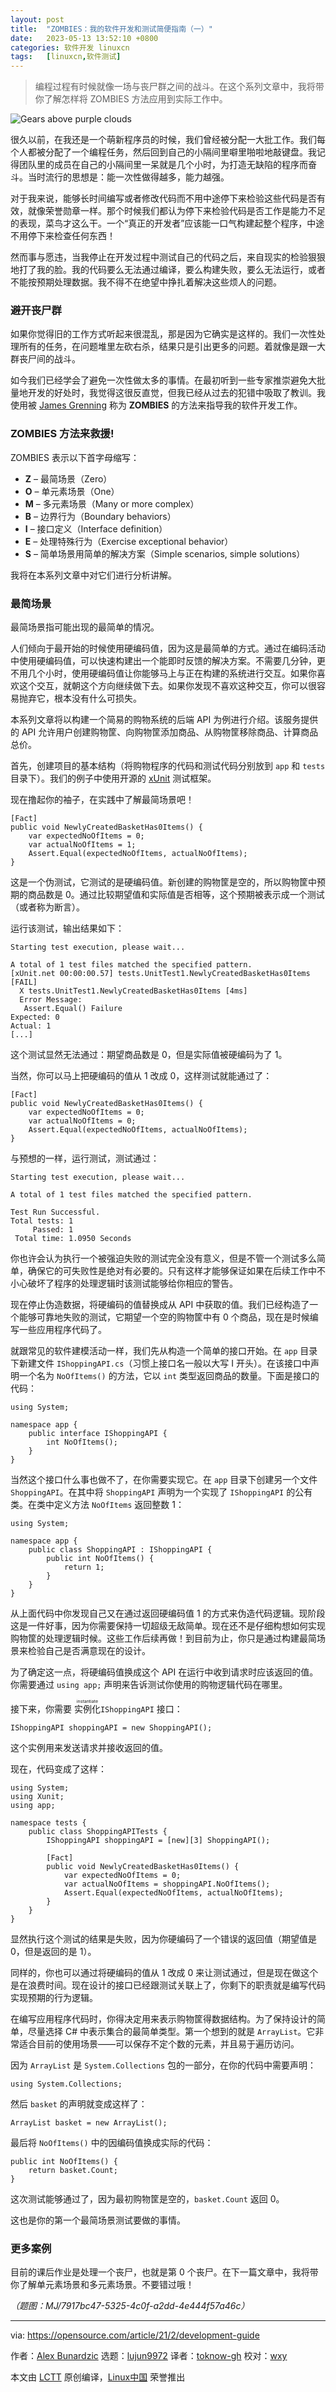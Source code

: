```yaml
---
layout: post
title:	"ZOMBIES：我的软件开发和测试简便指南（一）"
date:	2023-05-13 13:52:10 +0800 
categories:	软件开发 linuxcn 
tags:	[linuxcn,软件测试]
---
```




> 
> 编程过程有时候就像一场与丧尸群之间的战斗。在这个系列文章中，我将带你了解怎样将 ZOMBIES 方法应用到实际工作中。
> 
> 
> 


![](/Asserts/Images//attachment/album/202305/13/135130gn78t5b5kippl5nu.jpg "Gears above purple clouds")


很久以前，在我还是一个萌新程序员的时候，我们曾经被分配一大批工作。我们每个人都被分配了一个编程任务，然后回到自己的小隔间里噼里啪啦地敲键盘。我记得团队里的成员在自己的小隔间里一呆就是几个小时，为打造无缺陷的程序而奋斗。当时流行的思想是：能一次性做得越多，能力越强。


对于我来说，能够长时间编写或者修改代码而不用中途停下来检验这些代码是否有效，就像荣誉勋章一样。那个时候我们都认为停下来检验代码是否工作是能力不足的表现，菜鸟才这么干。一个“真正的开发者”应该能一口气构建起整个程序，中途不用停下来检查任何东西！


然而事与愿违，当我停止在开发过程中测试自己的代码之后，来自现实的检验狠狠地打了我的脸。我的代码要么无法通过编译，要么构建失败，要么无法运行，或者不能按预期处理数据。我不得不在绝望中挣扎着解决这些烦人的问题。


### 避开丧尸群


如果你觉得旧的工作方式听起来很混乱，那是因为它确实是这样的。我们一次性处理所有的任务，在问题堆里左砍右杀，结果只是引出更多的问题。着就像是跟一大群丧尸间的战斗。


如今我们已经学会了避免一次性做太多的事情。在最初听到一些专家推崇避免大批量地开发的好处时，我觉得这很反直觉，但我已经从过去的犯错中吸取了教训。我使用被 [James Grenning](https://www.agilealliance.org/resources/speakers/james-grenning/) 称为 **ZOMBIES** 的方法来指导我的软件开发工作。


### ZOMBIES 方法来救援!


ZOMBIES 表示以下首字母缩写：


* **Z** – 最简场景（Zero）
* **O** – 单元素场景（One）
* **M** – 多元素场景（Many or more complex）
* **B** – 边界行为（Boundary behaviors）
* **I** – 接口定义（Interface definition）
* **E** – 处理特殊行为（Exercise exceptional behavior）
* **S** – 简单场景用简单的解决方案（Simple scenarios, simple solutions）


我将在本系列文章中对它们进行分析讲解。


### 最简场景


最简场景指可能出现的最简单的情况。


人们倾向于最开始的时候使用硬编码值，因为这是最简单的方式。通过在编码活动中使用硬编码值，可以快速构建出一个能即时反馈的解决方案。不需要几分钟，更不用几个小时，使用硬编码值让你能够马上与正在构建的系统进行交互。如果你喜欢这个交互，就朝这个方向继续做下去。如果你发现不喜欢这种交互，你可以很容易抛弃它，根本没有什么可损失。


本系列文章将以构建一个简易的购物系统的后端 API 为例进行介绍。该服务提供的 API 允许用户创建购物筐、向购物筐添加商品、从购物筐移除商品、计算商品总价。


首先，创建项目的基本结构（将购物程序的代码和测试代码分别放到 `app` 和 `tests` 目录下）。我们的例子中使用开源的 [xUnit](https://xunit.net/) 测试框架。


现在撸起你的袖子，在实践中了解最简场景吧！



```
[Fact]
public void NewlyCreatedBasketHas0Items() {    
    var expectedNoOfItems = 0;
    var actualNoOfItems = 1;
    Assert.Equal(expectedNoOfItems, actualNoOfItems);
}

```

这是一个伪测试，它测试的是硬编码值。新创建的购物筐是空的，所以购物筐中预期的商品数是 0。通过比较期望值和实际值是否相等，这个预期被表示成一个测试（或者称为断言）。


运行该测试，输出结果如下：



```
Starting test execution, please wait...

A total of 1 test files matched the specified pattern.
[xUnit.net 00:00:00.57] tests.UnitTest1.NewlyCreatedBasketHas0Items [FAIL]
  X tests.UnitTest1.NewlyCreatedBasketHas0Items [4ms]
  Error Message:
   Assert.Equal() Failure
Expected: 0
Actual: 1
[...]

```

这个测试显然无法通过：期望商品数是 0，但是实际值被硬编码为了 1。


当然，你可以马上把硬编码的值从 1 改成 0，这样测试就能通过了：



```
[Fact]
public void NewlyCreatedBasketHas0Items() {
    var expectedNoOfItems = 0;
    var actualNoOfItems = 0;
    Assert.Equal(expectedNoOfItems, actualNoOfItems);
}

```

与预想的一样，运行测试，测试通过：



```
Starting test execution, please wait...

A total of 1 test files matched the specified pattern.

Test Run Successful.
Total tests: 1
     Passed: 1
 Total time: 1.0950 Seconds

```

你也许会认为执行一个被强迫失败的测试完全没有意义，但是不管一个测试多么简单，确保它的可失败性是绝对有必要的。只有这样才能够保证如果在后续工作中不小心破坏了程序的处理逻辑时该测试能够给你相应的警告。


现在停止伪造数据，将硬编码的值替换成从 API 中获取的值。我们已经构造了一个能够可靠地失败的测试，它期望一个空的购物筐中有 0 个商品，现在是时候编写一些应用程序代码了。


就跟常见的软件建模活动一样，我们先从构造一个简单的接口开始。在 `app` 目录下新建文件 `IShoppingAPI.cs`（习惯上接口名一般以大写 I 开头）。在该接口中声明一个名为 `NoOfItems()` 的方法，它以 `int` 类型返回商品的数量。下面是接口的代码：



```
using System;

namespace app {    
    public interface IShoppingAPI {
        int NoOfItems();
    }
}

```

当然这个接口什么事也做不了，在你需要实现它。在 `app` 目录下创建另一个文件 `ShoppingAPI`。在其中将 `ShoppingAPI` 声明为一个实现了 `IShoppingAPI` 的公有类。在类中定义方法 `NoOfItems` 返回整数 1：



```
using System;

namespace app {
    public class ShoppingAPI : IShoppingAPI {
        public int NoOfItems() {
            return 1;
        }
    }
}

```

从上面代码中你发现自己又在通过返回硬编码值 1 的方式来伪造代码逻辑。现阶段这是一件好事，因为你需要保持一切超级无敌简单。现在还不是仔细构想如何实现购物筐的处理逻辑时候。这些工作后续再做！到目前为止，你只是通过构建最简场景来检验自己是否满意现在的设计。


为了确定这一点，将硬编码值换成这个 API 在运行中收到请求时应该返回的值。你需要通过 `using app;` 声明来告诉测试你使用的购物逻辑代码在哪里。


接下来，你需要 <ruby> 实例化 <rt>  instantiate </rt></ruby> `IShoppingAPI` 接口：



```
IShoppingAPI shoppingAPI = new ShoppingAPI();

```

这个实例用来发送请求并接收返回的值。


现在，代码变成了这样：



```
using System;
using Xunit;
using app;

namespace tests {
    public class ShoppingAPITests {
        IShoppingAPI shoppingAPI = [new][3] ShoppingAPI();
 
        [Fact]        
        public void NewlyCreatedBasketHas0Items() {
            var expectedNoOfItems = 0;
            var actualNoOfItems = shoppingAPI.NoOfItems();
            Assert.Equal(expectedNoOfItems, actualNoOfItems);
        }
    }
}

```

显然执行这个测试的结果是失败，因为你硬编码了一个错误的返回值（期望值是 0，但是返回的是 1）。


同样的，你也可以通过将硬编码的值从 1 改成 0 来让测试通过，但是现在做这个是在浪费时间。现在设计的接口已经跟测试关联上了，你剩下的职责就是编写代码实现预期的行为逻辑。


在编写应用程序代码时，你得决定用来表示购物筐得数据结构。为了保持设计的简单，尽量选择 C# 中表示集合的最简单类型。第一个想到的就是 `ArrayList`。它非常适合目前的使用场景——可以保存不定个数的元素，并且易于遍历访问。


因为 `ArrayList` 是 `System.Collections` 包的一部分，在你的代码中需要声明：



```
using System.Collections;

```

然后 `basket` 的声明就变成这样了：



```
ArrayList basket = new ArrayList();

```

最后将 `NoOfItems()` 中的因编码值换成实际的代码：



```
public int NoOfItems() {
    return basket.Count;
}

```

这次测试能够通过了，因为最初购物筐是空的，`basket.Count` 返回 0。


这也是你的第一个最简场景测试要做的事情。


### 更多案例


目前的课后作业是处理一个丧尸，也就是第 0 个丧尸。在下一篇文章中，我将带你了解单元素场景和多元素场景。不要错过哦！


*（题图：MJ/7917bc47-5325-4c0f-a2dd-4e444f57a46c）*




---


via: <https://opensource.com/article/21/2/development-guide>


作者：[Alex Bunardzic](https://opensource.com/users/alex-bunardzic) 选题：[lujun9972](https://github.com/lujun9972) 译者：[toknow-gh](https://github.com/toknow-gh) 校对：[wxy](https://github.com/wxy)


本文由 [LCTT](https://github.com/LCTT/TranslateProject) 原创编译，[Linux中国](https://linux.cn/) 荣誉推出

